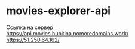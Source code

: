 # movies-explorer-api

Ссылка на сервер  
https://api.movies.hubkina.nomoredomains.work/  
https://51.250.64.162/
